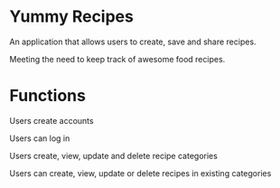 # Yummy Recipes
An application that allows users to create, save and share recipes. 

Meeting the need to keep track of awesome food recipes.

# Functions
Users create accounts

Users can log in

Users create, view, update and delete recipe categories

Users can create, view, update or delete recipes in existing categories
